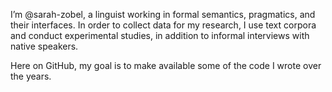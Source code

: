 I’m @sarah-zobel, a linguist working in formal semantics, pragmatics, and their interfaces. 
In order to collect data for my research, I use text corpora and conduct experimental studies, in addition to informal interviews with native speakers.

Here on GitHub, my goal is to make available some of the code I wrote over the years.

<!---
sarah-zobel/sarah-zobel is a ✨ special ✨ repository because its `README.md` (this file) appears on your GitHub profile.
You can click the Preview link to take a look at your changes.
--->
